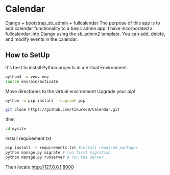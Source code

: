 # Calendar

Django + bootstrap_sb_admin + fullcalendar
The purpose of this app is to add calendar functionality to a basic admin app.
I have incorporated a fullcalendar into Django using the sb_admin2 template.
You can add, delete, and modify events in the calendar.

## How to SetUp
It's best to install Python projects in a Virtual Environment.
```bash
python3 -m venv env
source env/bin/activate
```

Move directories to the virtual environment
Upgrade your pip!
```bash
python -m pip install --upgrade pip
```

```bash
git clone https://github.com/tikuro69/Calendar.git
```
then

```bash
cd mysite
```
Install requirement.txt
```python
pip install -r requirements.txt #install required packages
python manage.py migrate # run first migration
python manage.py runserver # run the server
```

Then locate http://127.0.0.1:8000

